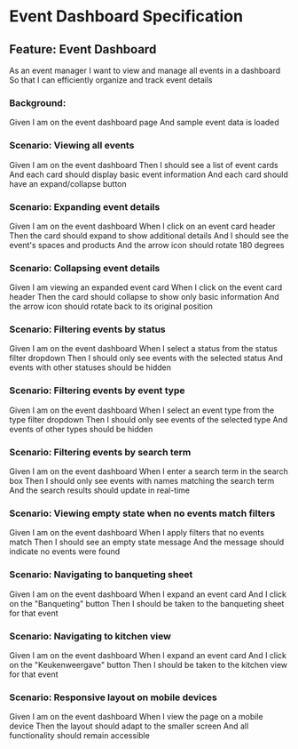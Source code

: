 # Event Dashboard Specification

## Feature: Event Dashboard

As an event manager
I want to view and manage all events in a dashboard
So that I can efficiently organize and track event details

### Background:

Given I am on the event dashboard page
And sample event data is loaded

### Scenario: Viewing all events

Given I am on the event dashboard
Then I should see a list of event cards
And each card should display basic event information
And each card should have an expand/collapse button

### Scenario: Expanding event details

Given I am on the event dashboard
When I click on an event card header
Then the card should expand to show additional details
And I should see the event's spaces and products
And the arrow icon should rotate 180 degrees

### Scenario: Collapsing event details

Given I am viewing an expanded event card
When I click on the event card header
Then the card should collapse to show only basic information
And the arrow icon should rotate back to its original position

### Scenario: Filtering events by status

Given I am on the event dashboard
When I select a status from the status filter dropdown
Then I should only see events with the selected status
And events with other statuses should be hidden

### Scenario: Filtering events by event type

Given I am on the event dashboard
When I select an event type from the type filter dropdown
Then I should only see events of the selected type
And events of other types should be hidden

### Scenario: Filtering events by search term

Given I am on the event dashboard
When I enter a search term in the search box
Then I should only see events with names matching the search term
And the search results should update in real-time

### Scenario: Viewing empty state when no events match filters

Given I am on the event dashboard
When I apply filters that no events match
Then I should see an empty state message
And the message should indicate no events were found

### Scenario: Navigating to banqueting sheet

Given I am on the event dashboard
When I expand an event card
And I click on the "Banqueting" button
Then I should be taken to the banqueting sheet for that event

### Scenario: Navigating to kitchen view

Given I am on the event dashboard
When I expand an event card
And I click on the "Keukenweergave" button
Then I should be taken to the kitchen view for that event

### Scenario: Responsive layout on mobile devices

Given I am on the event dashboard
When I view the page on a mobile device
Then the layout should adapt to the smaller screen
And all functionality should remain accessible
